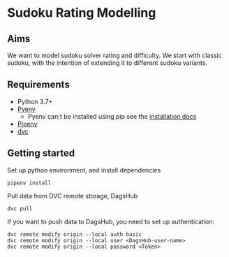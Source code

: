 # Sudoku Rating Modelling

## Aims
We want to model sudoku solver rating and difficulty. We start with classic sudoku, with the intention of extending it to different sudoku variants.

## Requirements
* Python 3.7+
* [Pyenv](https://github.com/pyenv)
  * Pyenv can;t be installed using pip see the [installation docs](https://github.com/pyenv/pyenv#installation)
* [Pipenv](https://pypi.org/project/pipenv/)
* [dvc](https://dvc.org/doc/install/)

## Getting started
Set up python environment, and install dependencies
```
pipenv install
```

Pull data from DVC remote storage, DagsHub
```
dvc pull
```

If you want to push data to DagsHub, you need to set up authentication:
```
dvc remote modify origin --local auth basic
dvc remote modify origin --local user <DagsHub-user-name>
dvc remote modify origin --local password <Token>
```
